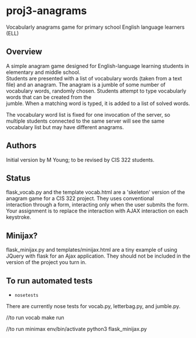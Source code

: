 # proj3-anagrams
Vocabularly anagrams game for primary school English language learners (ELL)


## Overview

A simple anagram game designed for English-language learning students in 
elementary and middle school.  
Students are presented with a list of vocabulary words (taken from a text file) 
and an anagram.  The anagram is a jumble of some number of vocabulary words, randomly chosen.  Students attempt to type vocabularly words that can be created from the  
jumble.  When a matching word is typed, it is added to a list of solved words. 

The vocabulary word list is fixed for one invocation of the server, so multiple
students connected to the same server will see the same vocabulary list but may 
have different anagrams.

## Authors 

Initial version by M Young; to be revised by CIS 322 students. 

## Status

flask_vocab.py and the template vocab.html are a 'skeleton' version 
of the anagram game for a CIS 322 project.  They uses conventional  
interaction through a form, interacting only when the user submits the form. 
Your assignment is to replace the interaction with AJAX interaction on each 
keystroke. 

## Minijax? 

flask_minijax.py and templates/minijax.html are a tiny example of using JQuery 
with flask for an Ajax application.  They should not be included in the
version of the project you turn in. 


## To run automated tests 
* `nosetests`

There are currently nose tests for vocab.py, letterbag.py, and jumble.py. 




//to run vocab
make run

//to run minimax
env/bin/activate
python3 flask_minijax.py
